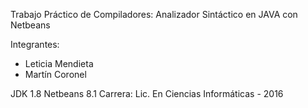 Trabajo Práctico de Compiladores: Analizador Sintáctico en JAVA con Netbeans

Integrantes:
* Leticia Mendieta
* Martín Coronel

JDK 1.8
Netbeans 8.1 
Carrera: Lic. En Ciencias Informáticas - 2016
